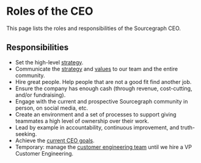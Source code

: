 # Roles of the CEO

This page lists the roles and responsibilities of the Sourcegraph CEO.

## Responsibilities

- Set the high-level [strategy](../../company/strategy/index.md).
- Communicate the [strategy](../../company/strategy/index.md) and [values](../../company/values.md) to our team and the entire community.
- Hire great people. Help people that are not a good fit find another job.
- Ensure the company has enough cash (through revenue, cost-cutting, and/or fundraising).
- Engage with the current and prospective Sourcegraph community in person, on social media, etc.
- Create an environment and a set of processes to support giving teammates a high level of ownership over their work.
- Lead by example in accountability, continuous improvement, and truth-seeking.
- Achieve the [current CEO goals](../index.md).
- Temporary: manage the [customer engineering team](../../ce/index.md) until we hire a VP Customer Engineering.
